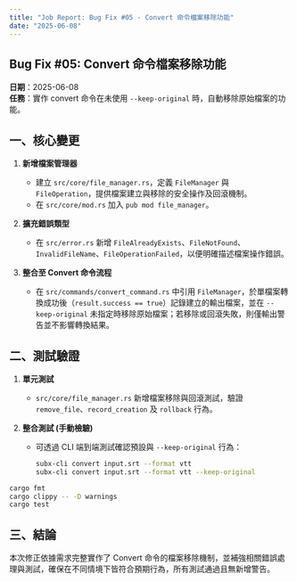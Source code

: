 ```yaml
---
title: "Job Report: Bug Fix #05 - Convert 命令檔案移除功能"
date: "2025-06-08"
---
```


## Bug Fix #05: Convert 命令檔案移除功能

**日期**：2025-06-08  
**任務**：實作 convert 命令在未使用 `--keep-original` 時，自動移除原始檔案的功能。

## 一、核心變更

1. **新增檔案管理器**  
   - 建立 `src/core/file_manager.rs`，定義 `FileManager` 與 `FileOperation`，提供檔案建立與移除的安全操作及回滾機制。  
   - 在 `src/core/mod.rs` 加入 `pub mod file_manager`。

2. **擴充錯誤類型**  
   - 在 `src/error.rs` 新增 `FileAlreadyExists`、`FileNotFound`、`InvalidFileName`、`FileOperationFailed`，以便明確描述檔案操作錯誤。

3. **整合至 Convert 命令流程**  
   - 在 `src/commands/convert_command.rs` 中引用 `FileManager`，於單檔案轉換成功後（`result.success == true`）記錄建立的輸出檔案，並在 `--keep-original` 未指定時移除原始檔案；若移除或回滾失敗，則僅輸出警告並不影響轉換結果。

## 二、測試驗證

1. **單元測試**  
   - `src/core/file_manager.rs` 新增檔案移除與回滾測試，驗證 `remove_file`、`record_creation` 及 `rollback` 行為。

2. **整合測試 (手動檢驗)**  
   - 可透過 CLI 端到端測試確認預設與 `--keep-original` 行為：  
     ```bash
     subx-cli convert input.srt --format vtt
     subx-cli convert input.srt --format vtt --keep-original
     ```

```bash
cargo fmt
cargo clippy -- -D warnings
cargo test
```

## 三、結論

本次修正依據需求完整實作了 Convert 命令的檔案移除機制，並補強相關錯誤處理與測試，確保在不同情境下皆符合預期行為，所有測試通過且無新增警告。
